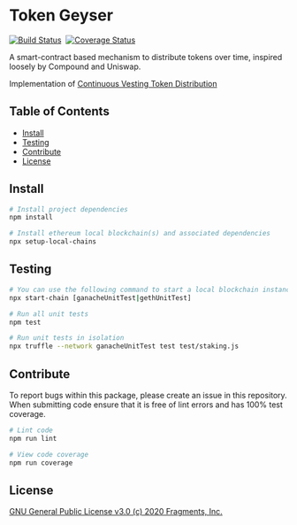 # Token Geyser

[![Build Status](https://travis-ci.com/ampleforth/token-geyser.svg?token=o34Gqy9mFp6fX3Y6jzyy&branch=master)](https://travis-ci.com/ampleforth/token-geyser)&nbsp;&nbsp;[![Coverage Status](https://coveralls.io/repos/github/ampleforth/token-geyser/badge.svg?branch=master&t=SfvCrQ)](https://coveralls.io/github/ampleforth/token-geyser?branch=master)

A smart-contract based mechanism to distribute tokens over time, inspired loosely by Compound and Uniswap.

Implementation of [Continuous Vesting Token Distribution](https://github.com/ampleforth/RFCs/blob/master/RFCs/rfc-1.md)

## Table of Contents

- [Install](#install)
- [Testing](#testing)
- [Contribute](#contribute)
- [License](#license)


## Install

```bash
# Install project dependencies
npm install

# Install ethereum local blockchain(s) and associated dependencies
npx setup-local-chains
```

## Testing

``` bash
# You can use the following command to start a local blockchain instance
npx start-chain [ganacheUnitTest|gethUnitTest]

# Run all unit tests
npm test

# Run unit tests in isolation
npx truffle --network ganacheUnitTest test test/staking.js
```

## Contribute

To report bugs within this package, please create an issue in this repository.
When submitting code ensure that it is free of lint errors and has 100% test coverage.

``` bash
# Lint code
npm run lint

# View code coverage
npm run coverage
```

## License

[GNU General Public License v3.0 (c) 2020 Fragments, Inc.](./LICENSE)

